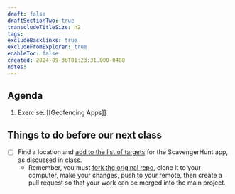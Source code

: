 ```yaml
---
draft: false
draftSectionTwo: true
transcludeTitleSize: h2
tags:
excludeBacklinks: true
excludeFromExplorer: true
enableToc: false
created: 2024-09-30T01:23:31.000-0400
notes: 
---
```

## Agenda
1. Exercise: [[Geofencing Apps]]

## Things to do before our next class

- [ ] Find a location and [add to the list of targets](https://github.com/lcs-rgordon/ScavengerHunt/blob/main/ScavengerHunt/ViewModels/TargetsViewModel.swift) for the ScavengerHunt app, as discussed in class.
	- Remember, you must [fork the original repo](https://github.com/lcs-rgordon/ScavengerHunt), clone it to your computer, make your changes, push to your remote, then create a pull request so that your work can be merged into the main project.